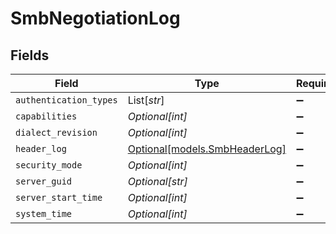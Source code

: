 # SmbNegotiationLog


## Fields

| Field                                                      | Type                                                       | Required                                                   | Description                                                |
| ---------------------------------------------------------- | ---------------------------------------------------------- | ---------------------------------------------------------- | ---------------------------------------------------------- |
| `authentication_types`                                     | List[*str*]                                                | :heavy_minus_sign:                                         | N/A                                                        |
| `capabilities`                                             | *Optional[int]*                                            | :heavy_minus_sign:                                         | N/A                                                        |
| `dialect_revision`                                         | *Optional[int]*                                            | :heavy_minus_sign:                                         | N/A                                                        |
| `header_log`                                               | [Optional[models.SmbHeaderLog]](../models/smbheaderlog.md) | :heavy_minus_sign:                                         | N/A                                                        |
| `security_mode`                                            | *Optional[int]*                                            | :heavy_minus_sign:                                         | N/A                                                        |
| `server_guid`                                              | *Optional[str]*                                            | :heavy_minus_sign:                                         | N/A                                                        |
| `server_start_time`                                        | *Optional[int]*                                            | :heavy_minus_sign:                                         | N/A                                                        |
| `system_time`                                              | *Optional[int]*                                            | :heavy_minus_sign:                                         | N/A                                                        |